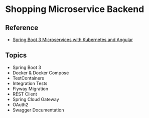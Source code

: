 # Shopping Microservice Backend

## Reference

- [Spring Boot 3 Microservices with Kubernetes and Angular](https://youtu.be/yn_stY3HCr8?si=wIENupLoMv0CK2Js)

## Topics

- Spring Boot 3
- Docker & Docker Compose
- TestContainers
- Integration Tests
- Flyway Migration
- REST Client
- Spring Cloud Gateway
- OAuth2
- Swagger Documentation

